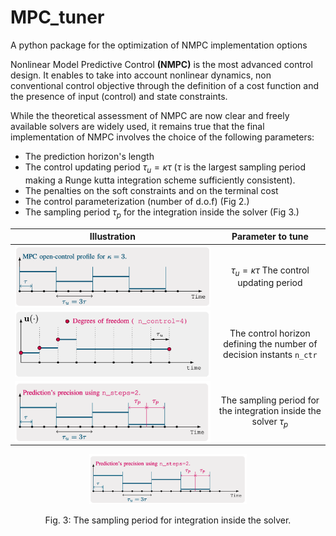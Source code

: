 # MPC_tuner
A python package for the optimization of NMPC implementation options

Nonlinear Model Predictive Control **(NMPC)** is the most advanced control design. It enables to take into account nonlinear dynamics, non conventional control objective through the definition of a cost function and the presence of input (control) and state constraints.

While the theoretical assessment of NMPC are now clear and freely available solvers are widely used, it remains true that the final implementation of NMPC involves the choice of the following parameters:

- The prediction horizon's length
- The control updating period $\tau_u=\kappa \tau$ ($\tau$ is the largest sampling period making a Runge kutta integration scheme sufficiently consistent). 
- The penalties on the soft constraints and on the terminal cost
- The control parameterization (number of d.o.f) (Fig 2.) 
- The sampling period $\tau_p$ for the integration inside the solver (Fig 3.)

| Illustration   |      Parameter to tune     | 
|:----------:|:-------------:|
|  <img align="center" src="https://github.com/mazenalamir/MPC_tuner/blob/main/images/tau_u.png" width="100%"> |  $\tau_u=\kappa\tau$ The control updating period | 
|  <img align="center" src="https://github.com/mazenalamir/MPC_tuner/blob/main/images/dof.png" width="100%"> |  The control horizon defining the number of decision instants `n_ctr` |
|  <img align="center" src="https://github.com/mazenalamir/MPC_tuner/blob/main/images/tau_p.png" width="100%"> |  The sampling period for the integration inside the solver $\tau_p$ | 


<div align="center">
  
  <img src="https://github.com/mazenalamir/MPC_tuner/blob/main/images/tau_p.png" width="50%">
  <p align="center"> Fig. 3: The sampling period for integration inside the solver.</p>
</div>

